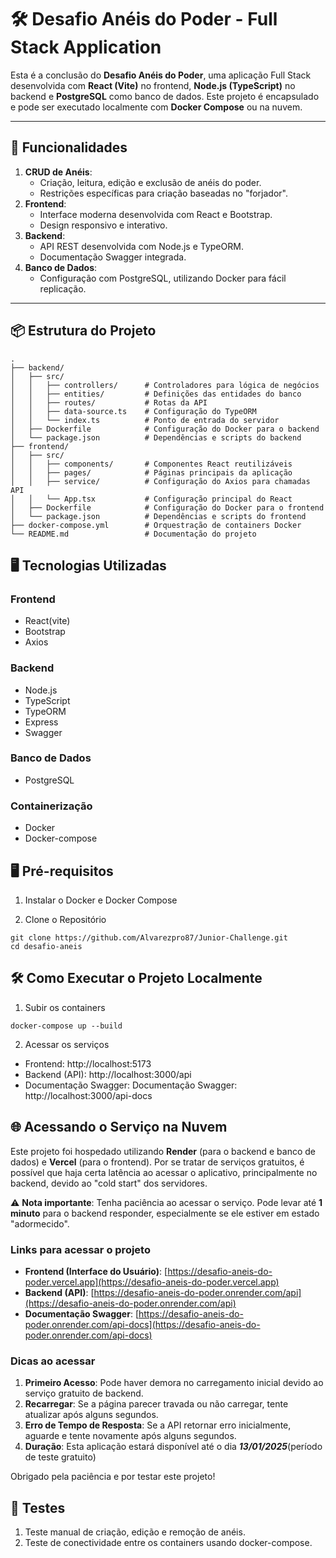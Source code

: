 # 🛠️ Desafio Anéis do Poder - Full Stack Application

Esta é a conclusão do **Desafio Anéis do Poder**, uma aplicação Full Stack desenvolvida com **React (Vite)** no frontend, **Node.js (TypeScript)** no backend e **PostgreSQL** como banco de dados. Este projeto é encapsulado e pode ser executado localmente com **Docker Compose** ou na nuvem.

---

## 🚀 Funcionalidades

1. **CRUD de Anéis**:
   - Criação, leitura, edição e exclusão de anéis do poder.
   - Restrições específicas para criação baseadas no "forjador".
2. **Frontend**:
   - Interface moderna desenvolvida com React e Bootstrap.
   - Design responsivo e interativo.
3. **Backend**:
   - API REST desenvolvida com Node.js e TypeORM.
   - Documentação Swagger integrada.
4. **Banco de Dados**:
   - Configuração com PostgreSQL, utilizando Docker para fácil replicação.

---

## 📦 Estrutura do Projeto

```plaintext
.
├── backend/
│   ├── src/
│   │   ├── controllers/      # Controladores para lógica de negócios
│   │   ├── entities/         # Definições das entidades do banco
│   │   ├── routes/           # Rotas da API
│   │   ├── data-source.ts    # Configuração do TypeORM
│   │   └── index.ts          # Ponto de entrada do servidor
│   ├── Dockerfile            # Configuração do Docker para o backend
│   └── package.json          # Dependências e scripts do backend
├── frontend/
│   ├── src/
│   │   ├── components/       # Componentes React reutilizáveis
│   │   ├── pages/            # Páginas principais da aplicação
│   │   ├── service/          # Configuração do Axios para chamadas API
│   │   └── App.tsx           # Configuração principal do React
│   ├── Dockerfile            # Configuração do Docker para o frontend
│   └── package.json          # Dependências e scripts do frontend
├── docker-compose.yml        # Orquestração de containers Docker
└── README.md                 # Documentação do projeto

```
## 🖥️ Tecnologias Utilizadas
### Frontend
- React(vite)
- Bootstrap
- Axios
### Backend
- Node.js
- TypeScript
- TypeORM
- Express
- Swagger
### Banco de Dados
- PostgreSQL
### Containerização
- Docker
- Docker-compose
## 🖥️ Pré-requisitos
1. Instalar o Docker e Docker Compose

2. Clone o Repositório
```plaintext
git clone https://github.com/Alvarezpro87/Junior-Challenge.git
cd desafio-aneis

```
## 🛠️ Como Executar o Projeto Localmente

1. Subir os containers

```plaintext
docker-compose up --build

```
2. Acessar os serviços

- Frontend: http://localhost:5173
- Backend (API): http://localhost:3000/api 
- Documentação Swagger: Documentação Swagger: http://localhost:3000/api-docs 

## 🌐 Acessando o Serviço na Nuvem

Este projeto foi hospedado utilizando **Render** (para o backend e banco de dados) e **Vercel** (para o frontend). Por se tratar de serviços gratuitos, é possível que haja certa latência ao acessar o aplicativo, principalmente no backend, devido ao "cold start" dos servidores.

⚠️ **Nota importante**: Tenha paciência ao acessar o serviço. Pode levar até **1 minuto** para o backend responder, especialmente se ele estiver em estado "adormecido".

### **Links para acessar o projeto**

- **Frontend (Interface do Usuário)**: [https://desafio-aneis-do-poder.vercel.app](https://desafio-aneis-do-poder.vercel.app)
- **Backend (API)**: [https://desafio-aneis-do-poder.onrender.com/api](https://desafio-aneis-do-poder.onrender.com/api)
- **Documentação Swagger**: [https://desafio-aneis-do-poder.onrender.com/api-docs](https://desafio-aneis-do-poder.onrender.com/api-docs)

### **Dicas ao acessar**
1. **Primeiro Acesso**: Pode haver demora no carregamento inicial devido ao serviço gratuito de backend.
2. **Recarregar**: Se a página parecer travada ou não carregar, tente atualizar após alguns segundos.
3. **Erro de Tempo de Resposta**: Se a API retornar erro inicialmente, aguarde e tente novamente após alguns segundos.
4. **Duração**: Esta aplicação estará disponível até o dia ***13/01/2025***(período de teste gratuito)

Obrigado pela paciência e por testar este projeto!
## 🧪 Testes
1. Teste manual de criação, edição e remoção de anéis.
2. Teste de conectividade entre os containers usando docker-compose.
   
